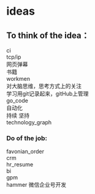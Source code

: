 # ideas  
## To think of the idea： 
ci   
tcp/ip   
网页弹幕  
书籍  
workmen   
对大脑思维，思考方式上的关注  
学习用git记录起来，gitHub上管理  
go_code  
自动化     
持续 坚持   
technology_graph


### Do of the job: 
favonian_order  
crm  
hr_resume  
bi  
gpm  
hammer
微信企业号开发  